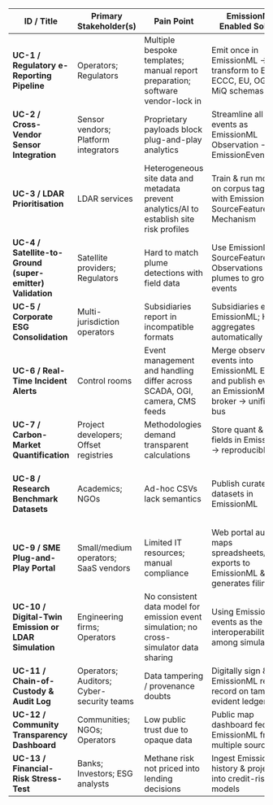 | ID / Title | Primary Stakeholder(s) | Pain Point | EmissionML-Enabled Solution | Key Benefit(s) |
|------------|------------------------|------------|-----------------------------|----------------|
| **UC-1 / Regulatory e-Reporting Pipeline** | Operators; Regulators | Multiple bespoke templates; manual report preparation; software vendor-lock in  | Emit once in EmissionML → auto-transform to EPA, ECCC, EU, OGMP, MiQ schemas | “Single-source” reporting; lower compliance cost |
| **UC-2 / Cross-Vendor Sensor Integration** | Sensor vendors; Platform integrators | Proprietary payloads block plug-and-play analytics | Streamline all sensor events as EmissionML Observation --> EmissionEvent | Vendor-agnostic analytics/dashboards; faster onboarding |
| **UC-3 / LDAR Prioritisation** | LDAR services | Heterogeneous site data and metadata prevent analytics/AI to establish site risk profiles | Train & run models on corpus tagged with EmissionML SourceFeature & Mechanism | Sharper leak-risk ranking; fewer truck rolls |
| **UC-4 / Satellite-to-Ground (super-emitter) Validation** | Satellite providers; Regulators | Hard to match plume detections with field data | Use EmissionML SourceFeature & Observations to link plumes to ground events | Credible and explainable validation chain; boosts trust |
| **UC-5 / Corporate ESG Consolidation** | Multi-jurisdiction operators | Subsidiaries report in incompatible formats | Subsidiaries export EmissionML; HQ aggregates automatically | Near-real-time portfolio GHG view; audit-ready trail |
| **UC-6 / Real-Time Incident Alerts** | Control rooms | Event management and handling differ across SCADA, OGI, camera, CMS feeds | Merge observation-events into EmissionML Events, and publish events in an EmissionML broker → unified alert bus | Faster root-cause triage; consistent nomenclature |
| **UC-7 / Carbon-Market Quantification** | Project developers; Offset registries | Methodologies demand transparent calculations | Store quant & quality fields in EmissionML → reproducible MRV | Higher credit integrity; lower verification spend |
| **UC-8 / Research Benchmark Datasets** | Academics; NGOs | Ad-hoc CSVs lack semantics | Publish curated datasets in EmissionML | Comparable studies; traceable quantification and uncertainties; accelerates method innovation |
| **UC-9 / SME Plug-and-Play Portal** | Small/medium operators; SaaS vendors | Limited IT resources; manual compliance | Web portal auto-maps spreadsheets/SCADA exports to EmissionML & generates filings | Low-friction adoption; compliance at minimal cost |
| **UC-10 / Digital-Twin Emission or LDAR Simulation** | Engineering firms; Operators | No consistent data model for emission event simulation; no cross-simulator data sharing | Using EmissionML events as the data interoperability among simulators | Simulation result validation and comparison; repeatable and comparable simulation results|
| **UC-11 / Chain-of-Custody & Audit Log** | Operators; Auditors; Cyber-security teams | Data tampering / provenance doubts | Digitally sign & hash EmissionML records; record on tamper-evident ledger | Legal defensibility; trustworthy audit trail |
| **UC-12 / Community Transparency Dashboard** | Communities; NGOs; Operators | Low public trust due to opaque data | Public map dashboard fed by EmissionML from multiple sources | Builds social trust;  |
| **UC-13 / Financial-Risk Stress-Test** | Banks; Investors; ESG analysts | Methane risk not priced into lending decisions | Ingest EmissionML history & projections into credit-risk models | Data-driven lending rates; capital rewards for proactive operators |
